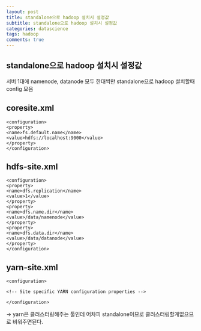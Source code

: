 ```yaml
---
layout: post
title: standalone으로 hadoop 설치시 설정값
subtitle: standalone으로 hadoop 설치시 설정값
categories: datascience
tags: hadoop
comments: true
---
```


## standalone으로 hadoop 설치시 설정값
서버 1대에 namenode, datanode 모두 한대씩만 standalone으로 hadoop 설치할때 config 모음

## coresite.xml
```
<configuration>
<property>
<name>fs.default.name</name>
<value>hdfs://localhost:9000</value>
</property>
</configuration>
```

## hdfs-site.xml
```
<configuration>
<property>
<name>dfs.replication</name>
<value>1</value>
</property>
<property>
<name>dfs.name.dir</name>
<value>/data/namenode</value>
</property>
<property>
<name>dfs.data.dir</name>
<value>/data/datanode</value>
</property>
</configuration>
```


## yarn-site.xml
```
<configuration>

<!-- Site specific YARN configuration properties -->

</configuration>
```
-> yarn은 클러스터링해주는 툴인데 어차피 standalone이므로 클러스터링할게없으므로 비워주면된다.
